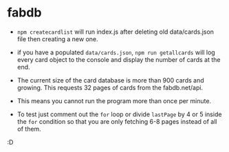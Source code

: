 # fabdb

- ```npm createcardlist``` will run index.js after deleting old data/cards.json file then creating a new one.

- if you have a populated ```data/cards.json```, ```npm run getallcards``` will log every card object to the console and display the number of cards at the end.

- The current size of the card database is more than 900 cards and growing. This requests 32 pages of cards from the fabdb.net/api.

- This means you cannot run the program more than once per minute.

- To test just comment out the ```for``` loop or divide ```lastPage``` by 4 or 5 inside the ```for``` condition so that you are only fetching 6-8 pages instead of all of them.

:D
